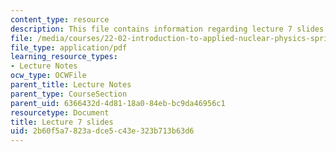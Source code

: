 ```yaml
---
content_type: resource
description: This file contains information regarding lecture 7 slides
file: /media/courses/22-02-introduction-to-applied-nuclear-physics-spring-2012/2b60f5a7823adce5c43e323b713b63d6_MIT22_02S12_lec07.pdf
file_type: application/pdf
learning_resource_types:
- Lecture Notes
ocw_type: OCWFile
parent_title: Lecture Notes
parent_type: CourseSection
parent_uid: 6366432d-4d81-18a0-84eb-bc9da46956c1
resourcetype: Document
title: Lecture 7 slides
uid: 2b60f5a7-823a-dce5-c43e-323b713b63d6
---
```

